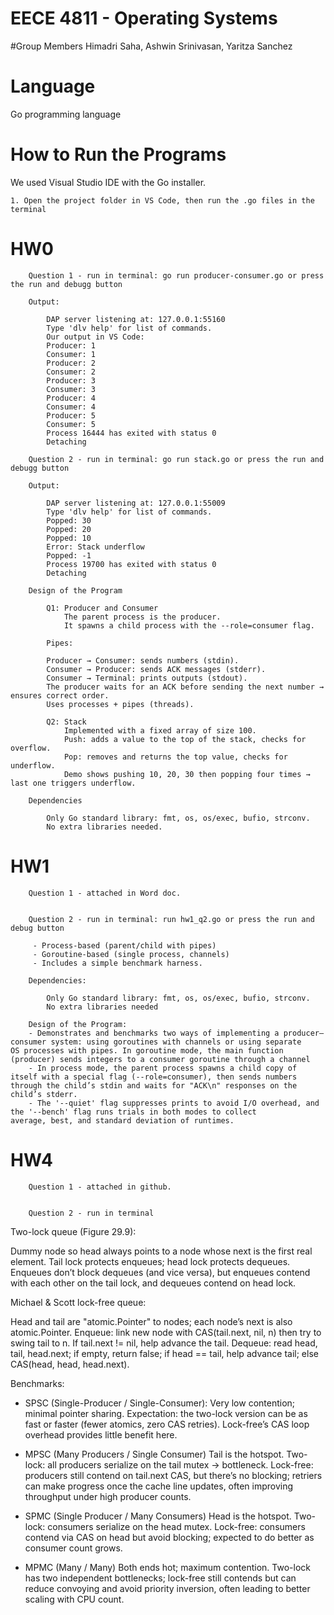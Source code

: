# EECE 4811 - Operating Systems

#Group Members
Himadri Saha, Ashwin Srinivasan, Yaritza Sanchez

# Language
Go programming language

# How to Run the Programs

We used Visual Studio IDE with the Go installer.

    1. Open the project folder in VS Code, then run the .go files in the terminal
        
# HW0
        Question 1 - run in terminal: go run producer-consumer.go or press the run and debugg button

        Output:

            DAP server listening at: 127.0.0.1:55160
            Type 'dlv help' for list of commands.
            Our output in VS Code:
            Producer: 1
            Consumer: 1
            Producer: 2
            Consumer: 2
            Producer: 3
            Consumer: 3
            Producer: 4
            Consumer: 4
            Producer: 5
            Consumer: 5
            Process 16444 has exited with status 0
            Detaching

        Question 2 - run in terminal: go run stack.go or press the run and debugg button

        Output:
                
            DAP server listening at: 127.0.0.1:55009
            Type 'dlv help' for list of commands.
            Popped: 30
            Popped: 20
            Popped: 10
            Error: Stack underflow
            Popped: -1
            Process 19700 has exited with status 0
            Detaching

        Design of the Program
    
            Q1: Producer and Consumer
                The parent process is the producer. 
                It spawns a child process with the --role=consumer flag.

            Pipes:

            Producer → Consumer: sends numbers (stdin).
            Consumer → Producer: sends ACK messages (stderr).
            Consumer → Terminal: prints outputs (stdout).
            The producer waits for an ACK before sending the next number → ensures correct order.
            Uses processes + pipes (threads).

            Q2: Stack
                Implemented with a fixed array of size 100.
                Push: adds a value to the top of the stack, checks for overflow.
                Pop: removes and returns the top value, checks for underflow.
                Demo shows pushing 10, 20, 30 then popping four times → last one triggers underflow.

        Dependencies

            Only Go standard library: fmt, os, os/exec, bufio, strconv.
            No extra libraries needed.

# HW1
        Question 1 - attached in Word doc.
        
        
        Question 2 - run in terminal: run hw1_q2.go or press the run and debug button

         - Process-based (parent/child with pipes)
         - Goroutine-based (single process, channels)
         - Includes a simple benchmark harness.
         
        Dependencies:

            Only Go standard library: fmt, os, os/exec, bufio, strconv.
            No extra libraries needed

        Design of the Program:
        - Demonstrates and benchmarks two ways of implementing a producer–consumer system: using goroutines with channels or using separate            OS processes with pipes. In goroutine mode, the main function (producer) sends integers to a consumer goroutine through a channel
        - In process mode, the parent process spawns a child copy of itself with a special flag (--role=consumer), then sends numbers                  through the child’s stdin and waits for "ACK\n" responses on the child’s stderr. 
        - The '--quiet' flag suppresses prints to avoid I/O overhead, and the '--bench' flag runs trials in both modes to collect                      average, best, and standard deviation of runtimes.
        
# HW4
        Question 1 - attached in github.
        
        
        Question 2 - run in terminal

Two-lock queue (Figure 29.9):

Dummy node so head always points to a node whose next is the first real element. Tail lock protects enqueues; head lock protects dequeues.
Enqueues don’t block dequeues (and vice versa), but enqueues contend with each other on the tail lock, and dequeues contend on head lock.

Michael & Scott lock-free queue:

Head and tail are "atomic.Pointer" to nodes; each node’s next is also atomic.Pointer.
Enqueue: link new node with CAS(tail.next, nil, n) then try to swing tail to n. If tail.next != nil, help advance the tail.
Dequeue: read head, tail, head.next; if empty, return false; if head == tail, help advance tail; else CAS(head, head, head.next).

Benchmarks:

-  SPSC (Single-Producer / Single-Consumer):
Very low contention; minimal pointer sharing.
Expectation: the two-lock version can be as fast or faster (fewer atomics, zero CAS retries). Lock-free’s CAS loop overhead provides little benefit here.

- MPSC (Many Producers / Single Consumer)
Tail is the hotspot.
Two-lock: all producers serialize on the tail mutex → bottleneck.
Lock-free: producers still contend on tail.next CAS, but there’s no blocking; retriers can make progress once the cache line updates, often improving throughput under high producer counts.

- SPMC (Single Producer / Many Consumers)
Head is the hotspot.
Two-lock: consumers serialize on the head mutex.
Lock-free: consumers contend via CAS on head but avoid blocking; expected to do better as consumer count grows.

- MPMC (Many / Many)
Both ends hot; maximum contention.
Two-lock has two independent bottlenecks; lock-free still contends but can reduce convoying and avoid priority inversion, often leading to better scaling with CPU count.
